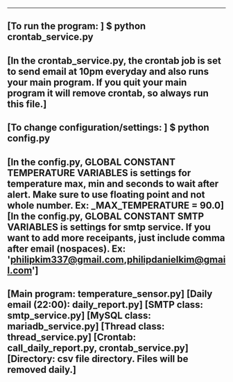 ---------------------------------------------------------------------------------------
[To run the program: ]
$ python crontab_service.py
---------------------------------------------------------------------------------------
[In the crontab_service.py, the crontab job is set to send email at 10pm everyday
and also runs your main program. If you quit your main program it will remove crontab,
so always run this file.]
---------------------------------------------------------------------------------------
[To change configuration/settings: ]
$ python config.py
---------------------------------------------------------------------------------------
[In the config.py, GLOBAL CONSTANT TEMPERATURE VARIABLES is settings for temperature 
max, min and seconds to wait after alert. Make sure to use floating point and not 
whole number. Ex: _MAX_TEMPERATURE = 90.0]
[In the config.py, GLOBAL CONSTANT SMTP VARIABLES is settings for smtp service. 
If you want to add more receipants, just include comma after email (nospaces).
Ex: 'philipkim337@gmail.com,philipdanielkim@gmail.com']
--------------------------------------------------------------------------------------
[Main program: temperature_sensor.py]
[Daily email (22:00): daily_report.py]
[SMTP class: smtp_service.py]
[MySQL class: mariadb_service.py]
[Thread class: thread_service.py]
[Crontab: call_daily_report.py, crontab_service.py]
[Directory: csv file directory. Files will be removed daily.]
---------------------------------------------------------------------------------------
